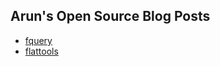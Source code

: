 ## Arun's Open Source Blog Posts

- [fquery](fquery-10182020.md)
- [flattools](flattools-11222020.md)
